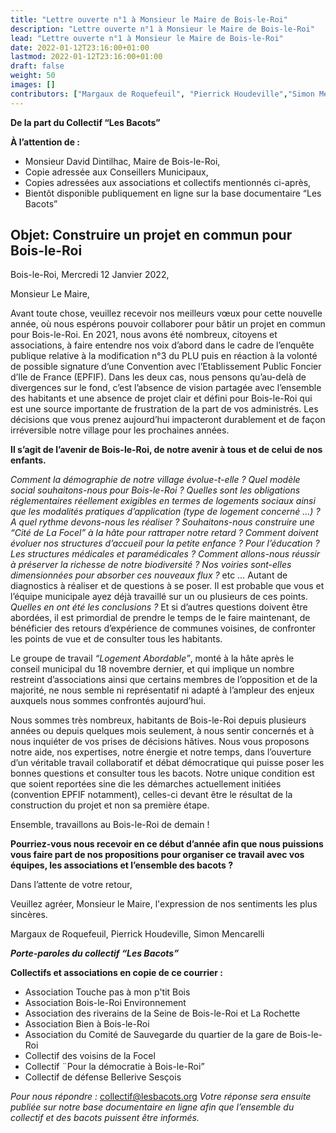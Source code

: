 ```yaml
---
title: "Lettre ouverte n°1 à Monsieur le Maire de Bois-le-Roi"
description: "Lettre ouverte n°1 à Monsieur le Maire de Bois-le-Roi"
lead: "Lettre ouverte n°1 à Monsieur le Maire de Bois-le-Roi"
date: 2022-01-12T23:16:00+01:00
lastmod: 2022-01-12T23:16:00+01:00
draft: false
weight: 50
images: []
contributors: ["Margaux de Roquefeuil", "Pierrick Houdeville","Simon Mencarelli"]
---
```


**De la part du Collectif “Les Bacots”**

**À l’attention de :**

- Monsieur David Dintilhac, Maire de Bois-le-Roi,
- Copie adressée aux Conseillers Municipaux,
- Copies adressées aux associations et collectifs mentionnés ci-après,
- Bientôt disponible publiquement en ligne sur la base documentaire “Les Bacots”

## Objet: Construire un projet en commun pour Bois-le-Roi

Bois-le-Roi, Mercredi 12 Janvier 2022,

Monsieur Le Maire,

Avant toute chose, veuillez recevoir nos meilleurs vœux pour cette nouvelle année, où nous espérons pouvoir collaborer pour bâtir un projet en commun pour Bois-le-Roi.
En 2021, nous avons été nombreux, citoyens et associations, à faire entendre nos voix d’abord dans le cadre de l’enquête publique relative à la modification n°3 du PLU puis en réaction à la volonté de possible signature d’une Convention avec l’Etablissement Public Foncier d’Ile de France (EPFIF). Dans les deux cas, nous pensons qu’au-delà de divergences sur le fond, c’est l’absence de vision partagée avec l’ensemble des habitants et une absence de projet clair et défini pour Bois-le-Roi qui est une source importante de frustration de la part de vos administrés. Les décisions que vous prenez aujourd’hui impacteront durablement et de façon irréversible notre village pour les prochaines années.

**Il s’agit de l’avenir de Bois-le-Roi, de notre avenir à tous et de celui de nos enfants.**

*Comment la démographie de notre village évolue-t-elle ? Quel modèle social souhaitons-nous pour Bois-le-Roi ? Quelles sont les obligations réglementaires réellement exigibles en termes de logements sociaux ainsi que les modalités pratiques d’application (type de logement concerné …) ? A quel rythme devons-nous les réaliser ? Souhaitons-nous construire une “Cité de La Focel” à la hâte pour rattraper notre retard ? Comment doivent évoluer nos structures d’accueil pour la petite enfance ? Pour l’éducation ? Les structures médicales et paramédicales ? Comment allons-nous réussir à préserver la richesse de notre biodiversité ? Nos voiries sont-elles dimensionnées pour absorber ces nouveaux flux ?* etc … Autant de diagnostics à réaliser et de questions à se poser.
Il est probable que vous et l’équipe municipale ayez déjà travaillé sur un ou plusieurs de ces points. *Quelles en ont été les conclusions ?* Et si d’autres questions doivent être abordées, il est primordial de prendre le temps de le faire maintenant, de bénéficier des retours d’expérience de communes voisines, de confronter les points de vue et de consulter tous les habitants.

Le groupe de travail *“Logement Abordable”*, monté à la hâte après le conseil municipal du 18 novembre dernier, et qui implique un nombre restreint d’associations ainsi que certains membres de l’opposition et de la majorité, ne nous semble ni représentatif ni adapté à l’ampleur des enjeux auxquels nous sommes confrontés aujourd’hui.

Nous sommes très nombreux, habitants de Bois-le-Roi depuis plusieurs années ou depuis quelques mois seulement, à nous sentir concernés et à nous inquiéter de vos prises de décisions hâtives. Nous vous proposons notre aide, nos expertises, notre énergie et notre temps, dans l’ouverture d’un véritable travail collaboratif et débat démocratique qui puisse poser les bonnes questions et consulter tous les bacots. Notre unique condition est que soient reportées sine die les démarches actuellement initiées (convention EPFIF notamment), celles-ci devant être le résultat de la construction du projet et non sa première étape.

Ensemble, travaillons au Bois-le-Roi de demain !

**Pourriez-vous nous recevoir en ce début d’année afin que nous puissions vous faire part de nos propositions pour organiser ce travail avec vos équipes, les associations et l’ensemble des bacots ?**

Dans l’attente de votre retour,

Veuillez agréer, Monsieur le Maire, l'expression de nos sentiments les plus sincères.

Margaux de Roquefeuil, Pierrick Houdeville, Simon Mencarelli

***Porte-paroles du collectif “Les Bacots”***

**Collectifs et associations en copie de ce courrier :**

- Association Touche pas à mon p'tit Bois
- Association Bois-le-Roi Environnement
- Association des riverains de la Seine de Bois-le-Roi et La Rochette
- Association Bien à Bois-le-Roi
- Association du Comité de Sauvegarde du quartier de la gare de Bois-le-Roi
- Collectif des voisins de la Focel
- Collectif ¨Pour la démocratie à Bois-le-Roi”
- Collectif de défense Bellerive Sesçois

*Pour nous répondre :* collectif@lesbacots.org
*Votre réponse sera ensuite publiée sur notre base documentaire en ligne afin que l’ensemble du collectif et des bacots puissent être informés.*
